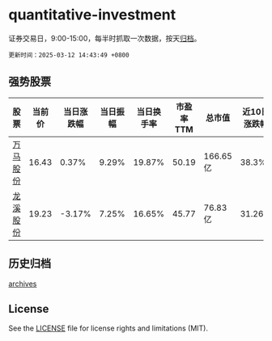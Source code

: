 # quantitative-investment

证券交易日，9:00-15:00，每半时抓取一次数据，按天[归档](archives)。

`更新时间：2025-03-12 14:43:49 +0800`

## 强势股票

|股票|当前价|当日涨跌幅|当日振幅|当日换手率|市盈率TTM|总市值|近10日涨跌幅|
|----|----|----|----|----|----|----|----|
|[万马股份](https://xueqiu.com/S/SZ002276)|16.43|0.37%|9.29%|19.87%|50.19|166.65亿|38.3%|
|[龙溪股份](https://xueqiu.com/S/SH600592)|19.23|-3.17%|7.25%|16.65%|45.77|76.83亿|31.26%|

## 历史归档

[archives](archives)

## License

See the [LICENSE](LICENSE) file for license rights and limitations (MIT).